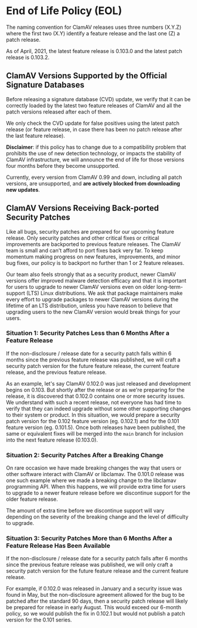 # End of Life Policy (EOL)

The naming convention for ClamAV releases uses three numbers (X.Y.Z) where the first two (X.Y) identify a feature release and the last one (Z) a patch release.

As of April, 2021, the latest feature release is 0.103.0 and the latest patch release is 0.103.2.

## ClamAV Versions Supported by the Official Signature Databases

Before releasing a signature database (CVD) update, we verify that it can be correctly loaded by the latest two feature releases of ClamAV and all the patch versions released after each of them.

We only check the CVD update for false positives using the latest patch release (or feature release, in case there has been no patch release after the last feature release).

**Disclaimer**: if this policy has to change due to a compatibility problem that prohibits the use of new detection technology, or impacts the stability of ClamAV infrastructure, we will announce the end of life for those versions four months before they become unsupported.

Currently, every version from ClamAV 0.99 and down, including all patch versions, are unsupported, and **are actively blocked from downloading new updates**.

## ClamAV Versions Receiving Back-ported Security Patches

Like all bugs, security patches are prepared for our upcoming feature release. Only security patches and other critical fixes or critical improvements are backported to previous feature releases. The ClamAV team is small and can't afford to port fixes back very far. To keep momentum making progress on new features, improvements, and minor bug fixes, our policy is to backport no further than 1 or 2 feature releases.

Our team also feels strongly that as a security product, newer ClamAV versions offer improved malware detection efficacy and that it is important for users to upgrade to newer ClamAV versions even on older long-term-support (LTS) Linux distributions. We ask that package maintainers make every effort to upgrade packages to newer ClamAV versions during the lifetime of an LTS distribution, unless you have reason to believe that upgrading users to the new ClamAV version would break things for your users.

### Situation 1: Security Patches Less than 6 Months After a Feature Release

If the non-disclosure / release date for a security patch falls within 6 months since the previous feature release was published, we will craft a security patch version for the future feature release, the current feature release, and the previous feature release.

As an example, let's say ClamAV 0.102.0 was just released and development begins on 0.103. But shortly after the release or as we're preparing for the release, it is discovered that 0.102.0 contains one or more security issues. We understand with such a recent release, not everyone has had time to verify that they can indeed upgrade without some other supporting changes to their system or product. In this situation, we would prepare a security patch version for the 0.102 feature version (eg. 0.102.1) and for the 0.101 feature version (eg. 0.101.5). Once both releases have been published, the same or equivalent fixes will be merged into the `main` branch for inclusion into the next feature release (0.103.0).

### Situation 2: Security Patches After a Breaking Change

On rare occasion we have made breaking changes the way that users or other software interact with ClamAV or libclamav. The 0.101.0 release was one such example where we made a breaking change to the libclamav programming API. When this happens, we will provide extra time for users to upgrade to a newer feature release before we discontinue support for the older feature release.

The amount of extra time before we discontinue support will vary depending on the severity of the breaking change and the level of difficulty to upgrade.

### Situation 3: Security Patches More than 6 Months After a Feature Release Has Been Available

If the non-disclosure / release date for a security patch falls after 6 months since the previous feature release was published, we will only craft a security patch version for the future feature release and the current feature release.

For example, if 0.102.0 was released in January and a security issue was found in May, but the non-disclosure agreement allowed for the bug to be patched after the standard 90 days, then a security patch release will likely be prepared for release in early August. This would exceed our 6-month policy, so we would publish the fix in 0.102.1 but would not publish a patch version for the 0.101 series.
